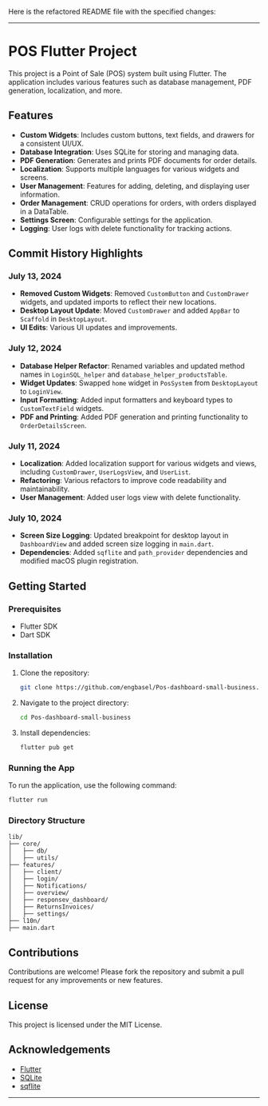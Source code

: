 Here is the refactored README file with the specified changes:

---

# POS Flutter Project

This project is a Point of Sale (POS) system built using Flutter. The application includes various features such as database management, PDF generation, localization, and more.

## Features

- **Custom Widgets**: Includes custom buttons, text fields, and drawers for a consistent UI/UX.
- **Database Integration**: Uses SQLite for storing and managing data.
- **PDF Generation**: Generates and prints PDF documents for order details.
- **Localization**: Supports multiple languages for various widgets and screens.
- **User Management**: Features for adding, deleting, and displaying user information.
- **Order Management**: CRUD operations for orders, with orders displayed in a DataTable.
- **Settings Screen**: Configurable settings for the application.
- **Logging**: User logs with delete functionality for tracking actions.

## Commit History Highlights

### July 13, 2024
- **Removed Custom Widgets**: Removed `CustomButton` and `CustomDrawer` widgets, and updated imports to reflect their new locations.
- **Desktop Layout Update**: Moved `CustomDrawer` and added `AppBar` to `Scaffold` in `DesktopLayout`.
- **UI Edits**: Various UI updates and improvements.

### July 12, 2024
- **Database Helper Refactor**: Renamed variables and updated method names in `LoginSQL_helper` and `database_helper_productsTable`.
- **Widget Updates**: Swapped `home` widget in `PosSystem` from `DesktopLayout` to `LoginView`.
- **Input Formatting**: Added input formatters and keyboard types to `CustomTextField` widgets.
- **PDF and Printing**: Added PDF generation and printing functionality to `OrderDetailsScreen`.

### July 11, 2024
- **Localization**: Added localization support for various widgets and views, including `CustomDrawer`, `UserLogsView`, and `UserList`.
- **Refactoring**: Various refactors to improve code readability and maintainability.
- **User Management**: Added user logs view with delete functionality.

### July 10, 2024
- **Screen Size Logging**: Updated breakpoint for desktop layout in `DashboardView` and added screen size logging in `main.dart`.
- **Dependencies**: Added `sqflite` and `path_provider` dependencies and modified macOS plugin registration.

## Getting Started

### Prerequisites

- Flutter SDK
- Dart SDK

### Installation

1. Clone the repository:
   ```sh
   git clone https://github.com/engbasel/Pos-dashboard-small-business.git
   ```
2. Navigate to the project directory:
   ```sh
   cd Pos-dashboard-small-business
   ```
3. Install dependencies:
   ```sh
   flutter pub get
   ```

### Running the App

To run the application, use the following command:
```sh
flutter run
```

### Directory Structure

```
lib/
├── core/
│   ├── db/
│   ├── utils/
├── features/
│   ├── client/
│   ├── login/
│   ├── Notifications/
│   ├── overview/
│   ├── responsev_dashboard/
│   ├── ReturnsInvoices/
│   ├── settings/
├── l10n/
├── main.dart
```

## Contributions

Contributions are welcome! Please fork the repository and submit a pull request for any improvements or new features.

## License

This project is licensed under the MIT License.

## Acknowledgements

- [Flutter](https://flutter.dev/)
- [SQLite](https://www.sqlite.org/index.html)
- [sqflite](https://pub.dev/packages/sqflite)

---


